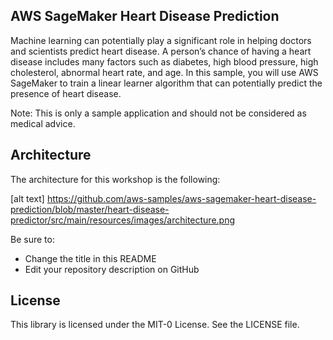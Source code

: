 ## AWS SageMaker Heart Disease Prediction 

Machine learning can potentially play a significant role in helping doctors and scientists predict heart disease.  A person’s chance of having a heart disease includes many factors such as diabetes, high blood pressure, high cholesterol, abnormal heart rate, and age.  In this sample, you will use AWS SageMaker to train a linear learner algorithm that can potentially predict the presence of heart disease.   

Note: This is only a sample application and should not be considered as medical advice.

## Architecture

The architecture for this workshop is the following:

[alt text] https://github.com/aws-samples/aws-sagemaker-heart-disease-prediction/blob/master/heart-disease-predictor/src/main/resources/images/architecture.png


Be sure to:

* Change the title in this README
* Edit your repository description on GitHub

## License

This library is licensed under the MIT-0 License. See the LICENSE file.

